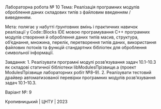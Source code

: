 ﻿Лабораторна робота № 10
Тема: Реалізація програмних модулів оброблення даних складових типів з файловим введенням / виведенням.

Мета: полягає у набутті ґрунтовних вмінь і практичних навичок реалізації у Code::Blocks IDE мовою програмування С++ програмних модулів створення й оброблення даних типів масив, структура, об’єднання, множина, перелік, перетворення типів даних, використання файлових потоків та функцій стандартних бібліотек для оброблення символьної інформації.

Завдання: 1. Реалізувати програмні модулі розв’язування задач 10.1–10.3 як складові статичної бібліотеки libModulesПрізвище.а (проект ModulesПрізвище лабораторних робіт №8–9). 2. Реалізувати тестовий драйвер автоматизованої перевірки програмних модулів розв’язування задач 10.1–10.3.

Варіант №: 9

Кропивницький | ЦНТУ | 2023